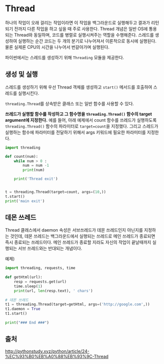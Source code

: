 # Thread

하나의 작업이 오래 걸리는 작업이라면 이 작업을 백그라운드로 실행해두고 결과가 리턴되기 전까지 다른 작업을 하고 싶을 때 주로 사용한다. Thread 개념은 일반 OS에 통용되는 Thread와 동일하며, 코드를 병렬로 실행시켜주는 역할을 수행해준다. 스레드를 생성하여 실행하는 순간 코드는 두 개의 분기로 나누어져서 이론적으로 동시에 실행된다. 물론 실제론 CPU의 시간을 나누어서 번갈아가며 실행된다.

파이썬에서는 스레드를 생성하기 위해 `Threading` 모듈을 제공한다.

## 생성 및 실행

스레드를 생성하기 위해 우선 Thread 객체를 생성하고 `start()` 메서드를 호출하여 스레드를 실행시킨다.

`threading.Thread`를 상속받은 클래스 또는 일반 함수를 사용할 수 있다.

**쓰레드가 실행할 함수를 작성하고 그 함수명을 `threading.Thread()` 함수의 target argument에 지정한다.** 예를 들어, 아래 예제에서 count 함수를 쓰레드가 실행하도록 `threading.Thread()` 함수의 파라미터로 `target=count`을 지정했다. 그리고 스레드가 실행하는 함수에 파라미터를 전달하기 위해서 args 키워드에 필요한 파라미터를 지정한다.


```python
import threading

def count(num):
    while num > 0 :
        num = num -1
        print(num)

    print('Thread exit')


t = threading.Thread(target=count, args=(10,))
t.start()
print('main exit')
```

## 데몬 쓰레드

Thread 클래스에서 daemon 속성은 서브쓰레드가 데몬 쓰레드인지 아닌지를 지정하는 것인데, 데몬 쓰레드는 백그라운드에서 실행되는 쓰레드로 메인 쓰레드가 종료되면 즉시 종료되는 쓰레드이다. 메인 쓰레드가 종료할 지라도 자신의 작업이 끝날때까지 실행되는 서브 쓰레드와는 반대되는 개념이다.

예제)
```python
import threading, requests, time
 
def getHtml(url):
    resp = requests.get(url)
    time.sleep(1)
    print(url, len(resp.text), ' chars')
 
# 데몬 쓰레드
t1 = threading.Thread(target=getHtml, args=('http://google.com',))
t1.daemon = True 
t1.start()
 
print("### End ###")
```

## 출처
http://pythonstudy.xyz/python/article/24-%EC%93%B0%EB%A0%88%EB%93%9C-Thread